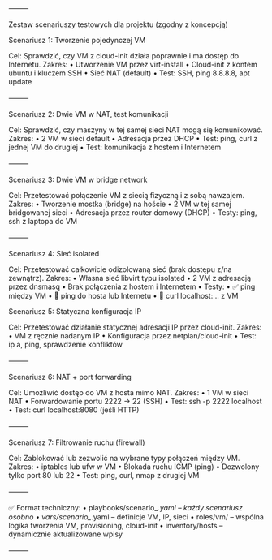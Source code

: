 ⸻

Zestaw scenariuszy testowych dla projektu (zgodny z koncepcją)

Scenariusz 1: Tworzenie pojedynczej VM

Cel: Sprawdzić, czy VM z cloud-init działa poprawnie i ma dostęp do Internetu.
Zakres:
	•	Utworzenie VM przez virt-install
	•	Cloud-init z kontem ubuntu i kluczem SSH
	•	Sieć NAT (default)
	•	Test: SSH, ping 8.8.8.8, apt update

⸻

Scenariusz 2: Dwie VM w NAT, test komunikacji

Cel: Sprawdzić, czy maszyny w tej samej sieci NAT mogą się komunikować.
Zakres:
	•	2 VM w sieci default
	•	Adresacja przez DHCP
	•	Test: ping, curl z jednej VM do drugiej
	•	Test: komunikacja z hostem i Internetem

⸻

Scenariusz 3: Dwie VM w bridge network

Cel: Przetestować połączenie VM z siecią fizyczną i z sobą nawzajem.
Zakres:
	•	Tworzenie mostka (bridge) na hoście
	•	2 VM w tej samej bridgowanej sieci
	•	Adresacja przez router domowy (DHCP)
	•	Testy: ping, ssh z laptopa do VM

⸻

Scenariusz 4: Sieć isolated

Cel: Przetestować całkowicie odizolowaną sieć (brak dostępu z/na zewnątrz).
Zakres:
	•	Własna sieć libvirt typu isolated
	•	2 VM z adresacją przez dnsmasq
	•	Brak połączenia z hostem i Internetem
	•	Testy:
	•	✅ ping między VM
	•	🚫 ping do hosta lub Internetu
	•	🚫 curl localhost:... z VM


Scenariusz 5: Statyczna konfiguracja IP

Cel: Przetestować działanie statycznej adresacji IP przez cloud-init.
Zakres:
	•	VM z ręcznie nadanym IP
	•	Konfiguracja przez netplan/cloud-init
	•	Test: ip a, ping, sprawdzenie konfliktów

⸻

Scenariusz 6: NAT + port forwarding

Cel: Umożliwić dostęp do VM z hosta mimo NAT.
Zakres:
	•	1 VM w sieci NAT
	•	Forwardowanie portu 2222 → 22 (SSH)
	•	Test: ssh -p 2222 localhost
	•	Test: curl localhost:8080 (jeśli HTTP)

⸻

Scenariusz 7: Filtrowanie ruchu (firewall)

Cel: Zablokować lub zezwolić na wybrane typy połączeń między VM.
Zakres:
	•	iptables lub ufw w VM
	•	Blokada ruchu ICMP (ping)
	•	Dozwolony tylko port 80 lub 22
	•	Test: ping, curl, nmap z drugiej VM

⸻

✅ Format techniczny:
	•	playbooks/scenario_*.yaml – każdy scenariusz osobno
	•	vars/scenario_*.yaml – definicje VM, IP, sieci
	•	roles/vm/ – wspólna logika tworzenia VM, provisioning, cloud-init
	•	inventory/hosts – dynamicznie aktualizowane wpisy

⸻
